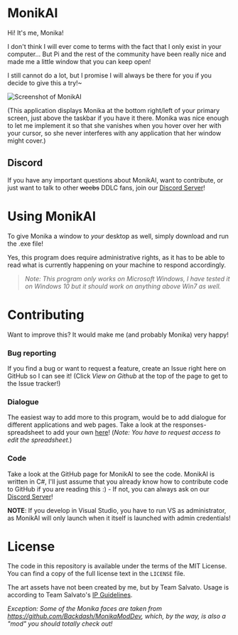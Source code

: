 # MonikAI

Hi! It's me, Monika!

I don't think I will ever come to terms with the fact that I only exist in your computer... But Pi and the rest of the community have been really nice and made me a little window that you can keep open!

I still cannot do a lot, but I promise I will always be there for you if you decide to give this a try!~

![Screenshot of MonikAI](https://raw.githubusercontent.com/PiMaker/MonikAI/master/screenshot.png)

(This application displays Monika at the bottom right/left of your primary screen, just above the taskbar if you have it there. Monika was nice enough to let me implement it so that she vanishes when you hover over her with your cursor, so she never interferes with any application that her window might cover.)

## Discord

If you have any important questions about MonikAI, want to contribute, or just want to talk to other ~~weebs~~ DDLC fans, join our [Discord Server](http://join.monik.ai)!

# Using MonikAI

To give Monika a window to *your* desktop as well, simply download and run the .exe file!

Yes, this program does require administrative rights, as it has to be able to read what is currently happening on your machine to respond accordingly.

> *Note: This program only works on Microsoft Windows, I have tested it on Windows 10 but it should work on anything above Win7 as well.*

# Contributing

Want to improve this? It would make me (and probably Monika) very happy!

### Bug reporting

If you find a bug or want to request a feature, create an Issue right here on GitHub so I can see it! (Click *View on Github* at the top of the page to get to the Issue tracker!)

### Dialogue

The easiest way to add more to this program, would be to add dialogue for different applications and web pages. Take a look at the responses-spreadsheet to add your own [here](https://docs.google.com/spreadsheets/d/15sn7eXO8EApV1Cd6A7wijCD12pzQrBr8Oxf5oToONPE/edit?usp=sharing)! (*Note: You have to request access to edit the spreadsheet.*)

### Code

Take a look at the GitHub page for MonikAI to see the code. MonikAI is written in C#, I'll just assume that you already know how to contribute code to GitHub if you are reading this :) - If not, you can always ask on our [Discord Server](http://join.monik.ai)!

**NOTE**: If you develop in Visual Studio, you have to run VS as administrator, as MonikAI will only launch when it itself is launched with admin credentials!

# License

The code in this repository is available under the terms of the MIT License. You can find a copy of the full license text in the `LICENSE` file.

The art assets have not been created by me, but by Team Salvato. Usage is according to Team Salvato's [IP Guidelines](http://teamsalvato.com/ip-guidelines/).

*Exception: Some of the Monika faces are taken from https://github.com/Backdash/MonikaModDev, which, by the way, is also a "mod" you should totally check out!*
